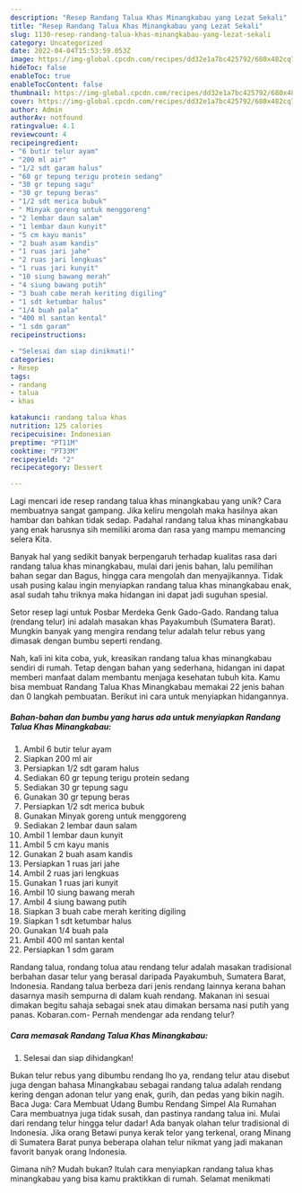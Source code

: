 ```yaml
---
description: "Resep Randang Talua Khas Minangkabau yang Lezat Sekali"
title: "Resep Randang Talua Khas Minangkabau yang Lezat Sekali"
slug: 1130-resep-randang-talua-khas-minangkabau-yang-lezat-sekali
category: Uncategorized
date: 2022-04-04T15:53:59.053Z
image: https://img-global.cpcdn.com/recipes/dd32e1a7bc425792/680x482cq70/randang-talua-khas-minangkabau-foto-resep-utama.jpg
hideToc: false
enableToc: true
enableTocContent: false
thumbnail: https://img-global.cpcdn.com/recipes/dd32e1a7bc425792/680x482cq70/randang-talua-khas-minangkabau-foto-resep-utama.jpg
cover: https://img-global.cpcdn.com/recipes/dd32e1a7bc425792/680x482cq70/randang-talua-khas-minangkabau-foto-resep-utama.jpg
author: Admin
authorAv: notfound
ratingvalue: 4.1
reviewcount: 4
recipeingredient:
- "6 butir telur ayam"
- "200 ml air"
- "1/2 sdt garam halus"
- "60 gr tepung terigu protein sedang"
- "30 gr tepung sagu"
- "30 gr tepung beras"
- "1/2 sdt merica bubuk"
- " Minyak goreng untuk menggoreng"
- "2 lembar daun salam"
- "1 lembar daun kunyit"
- "5 cm kayu manis"
- "2 buah asam kandis"
- "1 ruas jari jahe"
- "2 ruas jari lengkuas"
- "1 ruas jari kunyit"
- "10 siung bawang merah"
- "4 siung bawang putih"
- "3 buah cabe merah keriting digiling"
- "1 sdt ketumbar halus"
- "1/4 buah pala"
- "400 ml santan kental"
- "1 sdm garam"
recipeinstructions:

- "Selesai dan siap dinikmati!"
categories:
- Resep
tags:
- randang
- talua
- khas

katakunci: randang talua khas 
nutrition: 125 calories
recipecuisine: Indonesian
preptime: "PT11M"
cooktime: "PT33M"
recipeyield: "2"
recipecategory: Dessert

---
```





Lagi mencari ide resep randang talua khas minangkabau yang unik? Cara membuatnya sangat gampang. Jika keliru mengolah maka hasilnya akan hambar dan bahkan tidak sedap. Padahal randang talua khas minangkabau yang enak harusnya sih memiliki aroma dan rasa yang mampu memancing selera Kita.





Banyak hal yang sedikit banyak berpengaruh terhadap kualitas rasa dari randang talua khas minangkabau, mulai dari jenis bahan, lalu pemilihan bahan segar dan Bagus, hingga cara mengolah dan menyajikannya. Tidak usah pusing kalau ingin menyiapkan randang talua khas minangkabau enak,      asal sudah tahu triknya maka hidangan ini dapat jadi suguhan spesial.














Setor resep lagi untuk Posbar Merdeka Genk Gado-Gado. Randang talua (rendang telur) ini adalah masakan khas Payakumbuh (Sumatera Barat). Mungkin banyak yang mengira rendang telur adalah telur rebus yang dimasak dengan bumbu seperti rendang.






Nah, kali ini kita coba, yuk, kreasikan randang talua khas minangkabau sendiri di rumah. Tetap dengan bahan yang sederhana, hidangan ini dapat memberi manfaat dalam membantu menjaga kesehatan tubuh kita. Kamu bisa membuat Randang Talua Khas Minangkabau memakai 22 jenis bahan dan 0 langkah pembuatan. Berikut ini cara untuk menyiapkan hidangannya.

<!--inarticleads1-->

##### Bahan-bahan dan bumbu yang harus ada untuk menyiapkan Randang Talua Khas Minangkabau:

1. Ambil 6 butir telur ayam
1. Siapkan 200 ml air
1. Persiapkan 1/2 sdt garam halus
1. Sediakan 60 gr tepung terigu protein sedang
1. Sediakan 30 gr tepung sagu
1. Gunakan 30 gr tepung beras
1. Persiapkan 1/2 sdt merica bubuk
1. Gunakan  Minyak goreng untuk menggoreng
1. Sediakan 2 lembar daun salam
1. Ambil 1 lembar daun kunyit
1. Ambil 5 cm kayu manis
1. Gunakan 2 buah asam kandis
1. Persiapkan 1 ruas jari jahe
1. Ambil 2 ruas jari lengkuas
1. Gunakan 1 ruas jari kunyit
1. Ambil 10 siung bawang merah
1. Ambil 4 siung bawang putih
1. Siapkan 3 buah cabe merah keriting digiling
1. Siapkan 1 sdt ketumbar halus
1. Gunakan 1/4 buah pala
1. Ambil 400 ml santan kental
1. Persiapkan 1 sdm garam


Randang talua, rondang tolua atau rendang telur adalah masakan tradisional berbahan dasar telur yang berasal daripada Payakumbuh, Sumatera Barat, Indonesia. Randang talua berbeza dari jenis rendang lainnya kerana bahan dasarnya masih sempurna di dalam kuah rendang. Makanan ini sesuai dimakan begitu sahaja sebagai snek atau dimakan bersama nasi putih yang panas. Kobaran.com- Pernah mendengar ada rendang telur? 

<!--inarticleads2-->

##### Cara memasak Randang Talua Khas Minangkabau:


1. Selesai dan siap dihidangkan!

Bukan telur rebus yang dibumbu rendang lho ya, rendang telur atau disebut juga dengan bahasa Minangkabau sebagai randang talua adalah rendang kering dengan adonan telur yang enak, gurih, dan pedas yang bikin nagih. Baca Juga: Cara Membuat Udang Bumbu Rendang Simpel Ala Rumahan Cara membuatnya juga tidak susah, dan pastinya randang talua ini. Mulai dari rendang telur hingga telur dadar! Ada banyak olahan telur tradisional di Indonesia. Jika orang Betawi punya kerak telor yang terkenal, orang Minang di Sumatera Barat punya beberapa olahan telur nikmat yang jadi makanan favorit banyak orang Indonesia. 

Gimana nih? Mudah bukan? Itulah cara menyiapkan randang talua khas minangkabau yang bisa kamu praktikkan di rumah. Selamat menikmati
